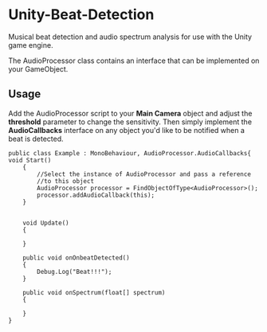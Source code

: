 # Unity-Beat-Detection
Musical beat detection and audio spectrum analysis for use with the Unity game engine.

The AudioProcessor class contains an interface that can be implemented on your GameObject.

<h2>Usage</h2>
Add the AudioProcessor script to your <b>Main Camera</b> object and 
adjust the <b>threshold</b> parameter to change the sensitivity. 
Then simply implement the <b>AudioCallbacks</b> interface on any object you'd like
to be notified when a beat is detected.

```
public class Example : MonoBehaviour, AudioProcessor.AudioCallbacks{
void Start()
    {
        //Select the instance of AudioProcessor and pass a reference
        //to this object
        AudioProcessor processor = FindObjectOfType<AudioProcessor>();
        processor.addAudioCallback(this);
    }

    
    void Update()
    {
        
    }

    public void onOnbeatDetected()
    {
        Debug.Log("Beat!!!");
    }

    public void onSpectrum(float[] spectrum)
    {
       
    }
}
```
